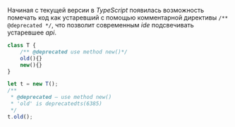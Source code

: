 Начиная с текущей версии в _TypeScript_ появилась возможность помечать код как устаревший с помощью комментарной директивы `/** @deprecated */`, что позволит современным _ide_ подсвечивать устаревшее _api_.

`````typescript
class T {
    /** @deprecated use method new()*/
    old(){}
    new(){}
}

let t = new T();
/**
 * @deprecated — use method new()
 * 'old' is deprecatedts(6385)
 */
t.old();
`````
